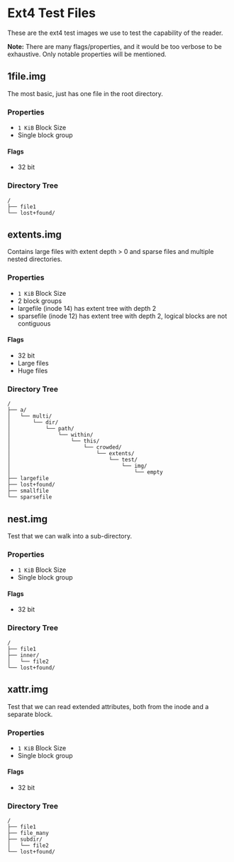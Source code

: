# Ext4 Test Files

These are the ext4 test images we use to test the capability of the reader.

**Note:** There are many flags/properties, and it would be too verbose to be
exhaustive. Only notable properties will be mentioned.

## 1file.img

The most basic, just has one file in the root directory.

### Properties

* `1 KiB` Block Size
* Single block group

#### Flags

* 32 bit

### Directory Tree

```
/
├── file1
└── lost+found/
```

## extents.img

Contains large files with extent depth > 0 and sparse files and multiple
nested directories.

### Properties

* `1 KiB` Block Size
* 2 block groups
* largefile (inode 14) has extent tree with depth 2
* sparsefile (inode 12) has extent tree with depth 2, logical blocks are not contiguous

#### Flags

* 32 bit
* Large files
* Huge files

### Directory Tree

```
/
├── a/
│   └── multi/
│       └── dir/
│           └── path/
│               └── within/
│                   └── this/
│                       └── crowded/
│                           └── extents/
│                               └── test/
│                                   └── img/
│                                       └── empty
├── largefile
├── lost+found/
├── smallfile
└── sparsefile
```

## nest.img

Test that we can walk into a sub-directory.

### Properties

* `1 KiB` Block Size
* Single block group

#### Flags

* 32 bit

### Directory Tree

```
/
├── file1
├── inner/
│   └── file2
└── lost+found/
```

## xattr.img

Test that we can read extended attributes, both from the inode and a separate block.

### Properties

* `1 KiB` Block Size
* Single block group

#### Flags

* 32 bit

### Directory Tree

```
/
├── file1
├── file_many
├── subdir/
│   └── file2
└── lost+found/
```
